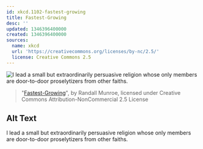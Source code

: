 ```yaml
---
id: xkcd.1102-fastest-growing
title: Fastest-Growing
desc: ''
updated: 1346396400000
created: 1346396400000
sources:
  name: xkcd
  url: 'https://creativecommons.org/licenses/by-nc/2.5/'
  license: Creative Commons 2.5
---
```

![I lead a small but extraordinarily persuasive religion whose only members are door-to-door proselytizers from other faiths.](https://imgs.xkcd.com/comics/fastest_growing.png)
> "[Fastest-Growing](https://xkcd.com/1102/)", by Randall Munroe, licensed under Creative Commons Attribution-NonCommercial 2.5 License

## Alt Text
I lead a small but extraordinarily persuasive religion whose only members are door-to-door proselytizers from other faiths.
